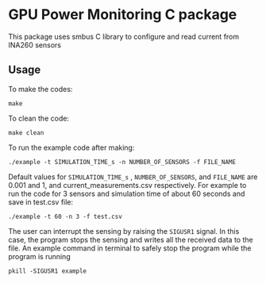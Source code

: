 # GPU Power Monitoring C package
This package uses smbus C library to configure and read current from INA260 sensors
## Usage
To make the codes:
```
make
```
To clean the code:
```
make clean
```
To run the example code after making:
```
./example -t SIMULATION_TIME_s -n NUMBER_OF_SENSORS -f FILE_NAME
```

Default values for ```SIMULATION_TIME_s``` , ```NUMBER_OF_SENSORS```, and ```FILE_NAME``` are 0.001 and 1, and current_measurements.csv respectively. For example to run the code for 3 sensors and simulation time of about 60 seconds and save in test.csv file:

```
./example -t 60 -n 3 -f test.csv
```

The user can interrupt the sensing by raising the ```SIGUSR1``` signal. In this case, the program stops the sensing and writes all the received data to the file. An example command in terminal to safely stop the program while the program is running

```
pkill -SIGUSR1 example
```


